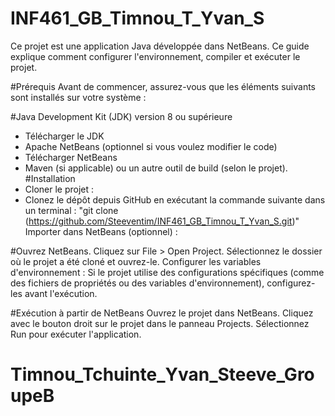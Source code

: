 # INF461_GB_Timnou_T_Yvan_S

Ce projet est une application Java développée dans NetBeans. Ce guide explique comment configurer l'environnement, compiler et exécuter le projet.

#Prérequis
Avant de commencer, assurez-vous que les éléments suivants sont installés sur votre système :

#Java Development Kit (JDK) version 8 ou supérieure

- Télécharger le JDK
- Apache NetBeans (optionnel si vous voulez modifier le code)
- Télécharger NetBeans
- Maven (si applicable) ou un autre outil de build (selon le projet).
  #Installation
- Cloner le projet :
- Clonez le dépôt depuis GitHub en exécutant la commande suivante dans un terminal :
  "git clone (https://github.com/Steeventim/INF461_GB_Timnou_T_Yvan_S.git)"
  Importer dans NetBeans (optionnel) :

#Ouvrez NetBeans.
Cliquez sur File > Open Project.
Sélectionnez le dossier où le projet a été cloné et ouvrez-le.
Configurer les variables d'environnement :
Si le projet utilise des configurations spécifiques (comme des fichiers de propriétés ou des variables d'environnement), configurez-les avant l'exécution.

#Exécution à partir de NetBeans
Ouvrez le projet dans NetBeans.
Cliquez avec le bouton droit sur le projet dans le panneau Projects.
Sélectionnez Run pour exécuter l'application.
# Timnou_Tchuinte_Yvan_Steeve_GroupeB
